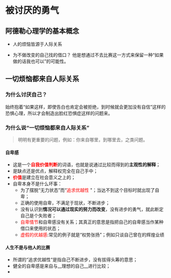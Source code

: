 # 被讨厌的勇气
## 阿德勒心理学的基本概念
- 人的烦恼皆源于人际关系

- 为不做改变的自己找的借口？
他是想通过不去比赛这一方式来保留一种“如果做的话我也可以”的可能性。

## 一切烦恼都来自人际关系
### 为什么讨厌自己？

始终抱着“如果这样，即使告白也肯定会被拒绝，到时候就会更加没有自信”这样的恐惧心理，所以才会制造出脸红恐惧症这样的问题来。

### 为什么说“一切烦恼都来自人际关系”
> 明明有更重要的问题，例如：你来自哪里，到哪里去，之类问题。  
#### 自卑感

- 这是一个<font color=red>**自我价值判断**</font>的词语，也就是说通过比较而得到的**主观性的解释**；
- 是缺点还是优点，解释权完全在自己手中；
- <font color=red>**价值**</font>是建立在社会意义之上的；
- 自卑本身不是什么坏事：
	- 为了摆脱“无力状态”而“<font color=red>追求优越性 </font>"；当达不到这个目标时就出现了自卑；
	- 正确的使用自卑，不满足于现状，不断进步；  
	- 没有认识到**情况可以通过现实的努力而改变**，没有进步的勇气，就此断定自己是个失败者；
	- <font color=red>自卑情节</font>和自卑感没有关系；其真正的意思是指把自己的自卑感当作某种借口来使用的状态；
	- <font color=red>虚假的优越感</font>:常见的例子就是“权势张扬”；例如只谈自己曾在的辉煌业绩

#### 人生不是与他人的比赛

- 所谓的“追求优越性“是指自己不断进步，没有拔得头筹的意思；
- 健全的自卑感是来自与__理想的自己__进行比较；
- 
